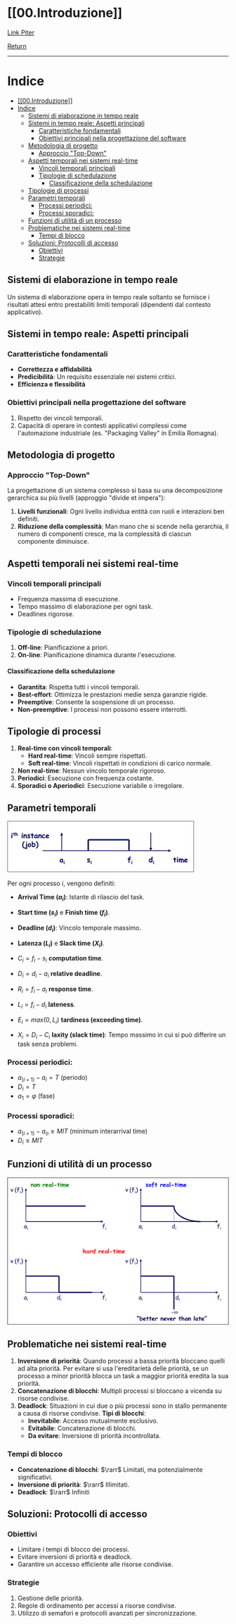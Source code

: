 # [[00.Introduzione]]

[Link Piter](https://liveunibo-my.sharepoint.com/:o:/r/personal/pietro_focaccia_studio_unibo_it/_layouts/15/Doc.aspx?sourcedoc=%7BD195ED30-F39F-489F-8CD5-2DEA70483705%7D&file=SOM&action=edit&mobileredirect=true&wdorigin=Sharepoint&RootFolder=%2Fpersonal%2Fpietro_focaccia_studio_unibo_it%2FDocuments%2FSOM&d=wd195ed30f39f489f8cd52dea70483705&e=5%3Afa3c89b441c04712b7ed303d1b15acda&sharingv2=true&fromShare=true&at=9&CID=590ccd21-1d7c-4a1a-b106-5cff1daeaf26)


[Return](./SistemiRealTime.md)

---

# Indice

- [\[\[00.Introduzione\]\]](#00introduzione)
- [Indice](#indice)
  - [Sistemi di elaborazione in tempo reale](#sistemi-di-elaborazione-in-tempo-reale)
  - [Sistemi in tempo reale: Aspetti principali](#sistemi-in-tempo-reale-aspetti-principali)
    - [Caratteristiche fondamentali](#caratteristiche-fondamentali)
    - [Obiettivi principali nella progettazione del software](#obiettivi-principali-nella-progettazione-del-software)
  - [Metodologia di progetto](#metodologia-di-progetto)
    - [Approccio "Top-Down"](#approccio-top-down)
  - [Aspetti temporali nei sistemi real-time](#aspetti-temporali-nei-sistemi-real-time)
    - [Vincoli temporali principali](#vincoli-temporali-principali)
    - [Tipologie di schedulazione](#tipologie-di-schedulazione)
      - [Classificazione della schedulazione](#classificazione-della-schedulazione)
  - [Tipologie di processi](#tipologie-di-processi)
  - [Parametri temporali](#parametri-temporali)
    - [Processi periodici:](#processi-periodici)
    - [Processi sporadici:](#processi-sporadici)
  - [Funzioni di utilità di un processo](#funzioni-di-utilità-di-un-processo)
  - [Problematiche nei sistemi real-time](#problematiche-nei-sistemi-real-time)
    - [Tempi di blocco](#tempi-di-blocco)
  - [Soluzioni: Protocolli di accesso](#soluzioni-protocolli-di-accesso)
    - [Obiettivi](#obiettivi)
    - [Strategie](#strategie)

## Sistemi di elaborazione in tempo reale

Un sistema di elaborazione opera in tempo reale soltanto se fornisce i risultati attesi entro prestabiliti limiti temporali (dipendenti dal contesto applicativo).

## Sistemi in tempo reale: Aspetti principali

### Caratteristiche fondamentali

- **Correttezza e affidabilità**
- **Predicibilità**: Un requisito essenziale nei sistemi critici.
- **Efficienza e flessibilità**

### Obiettivi principali nella progettazione del software

1. Rispetto dei vincoli temporali.
2. Capacità di operare in contesti applicativi complessi come l'automazione industriale (es. "Packaging Valley" in Emilia Romagna).

## Metodologia di progetto

### Approccio "Top-Down"

La progettazione di un sistema complesso si basa su una decomposizione gerarchica su più livelli (approggio "divide et impera"):

1. **Livelli funzionali**: Ogni livello individua entità con ruoli e interazioni ben definiti.
2. **Riduzione della complessità**: Man mano che si scende nella gerarchia, il numero di componenti cresce, ma la complessità di ciascun componente diminuisce.

## Aspetti temporali nei sistemi real-time

### Vincoli temporali principali

- Frequenza massima di esecuzione.
- Tempo massimo di elaborazione per ogni task.
- Deadlines rigorose.

### Tipologie di schedulazione

1. **Off-line**: Pianificazione a priori.
2. **On-line**: Pianificazione dinamica durante l'esecuzione.

#### Classificazione della schedulazione

- **Garantita**: Rispetta tutti i vincoli temporali.
- **Best-effort**: Ottimizza le prestazioni medie senza garanzie rigide.
- **Preemptive**: Consente la sospensione di un processo.
- **Non-preemptive**: I processi non possono essere interrotti.

## Tipologie di processi

1. **Real-time con vincoli temporali**:
   - **Hard real-time**: Vincoli sempre rispettati.
   - **Soft real-time**: Vincoli rispettati in condizioni di carico normale.
2. **Non real-time**: Nessun vincolo temporale rigoroso.
3. **Periodici**: Esecuzione con frequenza costante.
4. **Sporadici o Aperiodici**: Esecuzione variabile o irregolare.

## Parametri temporali

![alt text](../image.png)

Per ogni processo $i$, vengono definiti:

- **Arrival Time ($a_i$)**: Istante di rilascio del task.
- **Start time ($s_i$)** e **Finish time ($f_i$)**.
- **Deadline ($d_i$)**: Vincolo temporale massimo.
- **Latenza ($L_i$)** e **Slack time ($X_i$)**.

- $C_i = f_i - s_i$ **computation time**.
- $D_i = d_i - a_i$ **relative deadline**.
- $R_i = f_i - a_i$ **response time**.
- $L_i = f_i - d_i$ **lateness**.
- $E_i = max(0, L_i)$ **tardiness (exceeding time)**.
- $X_i = D_i - C_i$ **laxity (slack time)**: Tempo massimo in cui si può differire un task senza problemi.

### Processi periodici: 
- $a_(i+1) - a_i = T$ (periodo)
- $D_i = T$
- $a_1 = \varphi$ (fase)
  
### Processi sporadici:
- $a_(i+1) - a_o \geq MIT$ (minimum interarrival time)
- $D_i \leq MIT$

## Funzioni di utilità di un processo

![alt text](../image-1.png)

## Problematiche nei sistemi real-time

1. **Inversione di priorità**: Quando processi a bassa priorità bloccano quelli ad alta priorità.
    Per evitare si usa l'ereditarietà delle priorità, se un processo a minor priorità blocca un task a maggior priorità eredita la sua priorità.
2. **Concatenazione di blocchi**: Multipli processi si bloccano a vicenda su risorse condivise.
3. **Deadlock**: Situazioni in cui due o più processi sono in stallo permanente a causa di risorse condivise.
    **Tipi di blocchi**:
    - **Inevitabile**: Accesso mutualmente esclusivo.
    - **Evitabile**: Concatenazione di blocchi.
    - **Da evitare**: Inversione di priorità incontrollata.

### Tempi di blocco

- **Concatenazione di blocchi**: $\rarr$ Limitati, ma potenzialmente significativi.
- **Inversione di priorità**: $\rarr$ Illimitati.
- **Deadlock**: $\rarr$ Infiniti

## Soluzioni: Protocolli di accesso

### Obiettivi

- Limitare i tempi di blocco dei processi.
- Evitare inversioni di priorità e deadlock.
- Garantire un accesso efficiente alle risorse condivise.

### Strategie

1. Gestione delle priorità.
2. Regole di ordinamento per accessi a risorse condivise.
3. Utilizzo di semafori e protocolli avanzati per sincronizzazione.


